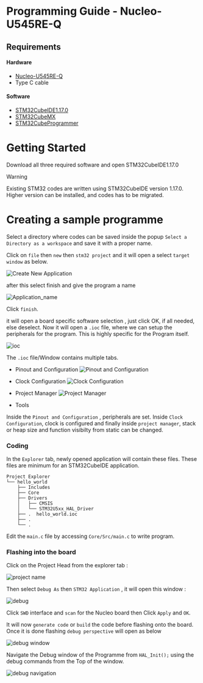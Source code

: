 # Programming Guide - Nucleo-U545RE-Q

## Requirements

#### Hardware
* [Nucleo-U545RE-Q](https://www.st.com/en/evaluation-tools/nucleo-u545re-q.html)
*  Type C cable 
#### Software
* [STM32CubeIDE1.17.0](https://www.st.com/en/development-tools/stm32cubeide.html)
* [STM32CubeMX](https://www.st.com/en/development-tools/stm32cubemx.html)
* [STM32CubeProgrammer](https://www.st.com/en/development-tools/stm32cubeprog.html)


# Getting Started
Download all three required software and open STM32CubeIDE1.17.0


> [!WARNING]  
>  Existing STM32 codes are written using STM32CubeIDE version 1.17.0. Higher version can be installed, and codes has to be migrated.


# Creating a sample programme


Select a directory where codes can be saved inside the popup ```Select a Directory as a workspace``` and save it with a proper name.

Click on `file` then `new` then `stm32 project` and it will open a select `target window` as below.

![Create New Application](../Graphics/stm32.png)

after this select finish and give the program a name

![Application_name](../Graphics/stm32_start.png)

Click `finish`.

it will open a board specific software selection , just click OK, if all needed, else deselect. Now it will open a `.ioc` file, where we can setup the peripherals for the program. This is highly specific for the Program itself.

![ioc](../Graphics/ioc.png)


The `.ioc` file/Window contains multiple tabs.

* Pinout and Configuration 
![Pinout and Configuration](../Graphics/ioc.png)

* Clock Configuration
![Clock Configuration](../Graphics/clock.png)

* Project Manager 
![Project Manager](../Graphics/project.png)

* Tools

Inside the `Pinout and Configuration` , peripherals are set. Inside `Clock Configuration`, clock is configured and finally inside `project manager`, stack or heap size and function visibilty from static can be changed.

### Coding

In the ```Explorer``` tab, newly opened application will contain these files. These files are minimum for an STM32CubeIDE application. 

```
Project Explorer
└── hello_world
    ├── Includes
    ├── Core
    ├── Drivers
    │   ├── CMSIS
    │   └── STM32U5xx_HAL_Driver
	├── .  hello_world.ioc
	├── .  
	└── .

```
Edit the `main.c` file by accessing `Core/Src/main.c` to write program.

### Flashing into the board

Click on the Project Head from the explorer tab :

![project name](../Graphics/program_board_1.png)

Then select `Debug As` then `STM32 Application` , it will open this window :

![debug](../Graphics/debug.png)

Click `SWD` interface and `scan` for the Nucleo board then Click `Apply` and `OK`.

It will now `generate code` or `build` the code before flashing onto the board. Once it is done flashing `debug perspective` will open as below

![debug window](../Graphics/stm32_debug.png)

Navigate the Debug window of the Programme from `HAL_Init();` using the debug commands from the Top of the window.

![debug navigation](../Graphics/stm32_debug_window.png)

